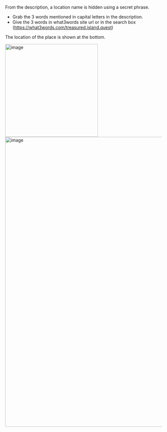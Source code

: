 From the description, a location name is hidden using a secret phrase.
- Grab the 3 words mentioned in capital letters in the description.
- Give the 3 words in what3words site url or in the search box (https://what3words.com/treasured.island.quest)

The location of the place is shown at the bottom.

<img width="298" alt="image" src="https://github.com/lenebread/GiTxHextech-Challenge-Repo/assets/166520861/70a27c50-f138-404b-8b08-350ac2e689f7">
<img width="931" alt="image" src="https://github.com/lenebread/GiTxHextech-Challenge-Repo/assets/166520861/85c4ce53-3468-49f0-93d0-1f6ad217a544">

